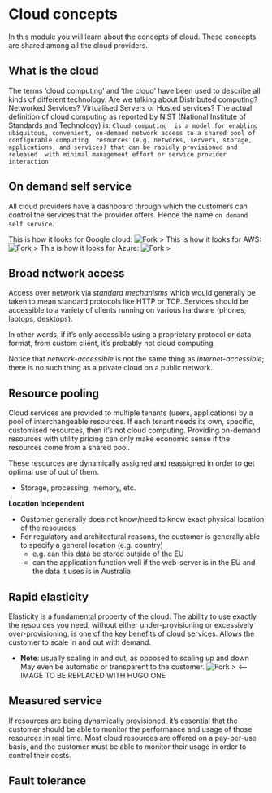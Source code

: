 # Cloud concepts

In this module you will learn about the concepts of cloud. These concepts are shared among all the cloud providers.

## What is the cloud

The terms ‘cloud computing’ and ‘the cloud’ have been used to describe all kinds of different technology. Are we
talking about Distributed computing? Networked Services? Virtualised Servers or Hosted services? The actual
definition of cloud computing as reported by NIST (National Institute of Standards and Technology) is: `Cloud computing 
is a model for enabling ubiquitous, convenient, on-demand network access to a shared pool of configurable computing 
resources (e.g. networks, servers, storage, applications, and services) that can be rapidly provisioned and released 
with minimal management effort or service provider interaction`

## On demand self service

All cloud providers have a dashboard through which the customers can control the services that the provider offers. 
Hence the name `on demand self service`.

This is how it looks for Google cloud:
![Fork >](https://imgur.com/lwJQt2C.png)
This is how it looks for AWS:
![Fork >](https://imgur.com/cnqjq2M.png)
This is how it looks for Azure:
![Fork >](https://imgur.com/cK3lnGv.png)

## Broad network access

Access over network via *standard mechanisms* which would generally be taken to mean standard protocols like HTTP or 
TCP. Services should be accessible to a variety of clients running on various hardware (phones, laptops, desktops).

In other words, if it’s only accessible using a proprietary protocol or data format, from custom client, it’s probably 
not cloud computing. 

Notice that *network-accessible* is not the same thing as *internet-accessible*; there is no such thing as a private 
cloud on a public network.

## Resource pooling

Cloud services are provided to multiple tenants (users, applications) by a pool of interchangeable resources. If each 
tenant needs its own, specific, customised resources, then it’s not cloud computing. Providing on-demand resources with 
utility pricing can only make economic sense if the resources come from a shared pool.

These resources are dynamically assigned and reassigned in order to get optimal use of out of them. 
* Storage, processing, memory, etc.

**Location independent**
* Customer generally does not know/need to know exact physical location of the resources
* For regulatory and architectural reasons, the customer is generally able to specify a general location (e.g. country)
    * e.g. can this data be stored outside of the EU
    * can the application function well if the web-server is in the EU and the data it uses is in Australia
    
## Rapid elasticity

Elasticity is a fundamental property of the cloud. The ability to use exactly the resources you need, without either 
under-provisioning or excessively over-provisioning, is one of the key benefits of cloud services. Allows the customer 
to scale in and out with demand. 
* **Note**: usually scaling in and out, as opposed to scaling up and down
May even be automatic or transparent to the customer.
![Fork >](https://images.slideplayer.com/20/5990497/slides/slide_12.jpg) <-- IMAGE TO BE REPLACED WITH HUGO ONE

## Measured service

If resources are being dynamically provisioned, it’s essential that the customer should be able to monitor the 
performance and usage of those resources in real time. Most cloud resources are offered on a pay-per-use basis, and the 
customer must be able to monitor their usage in order to control their costs.

## Fault tolerance

